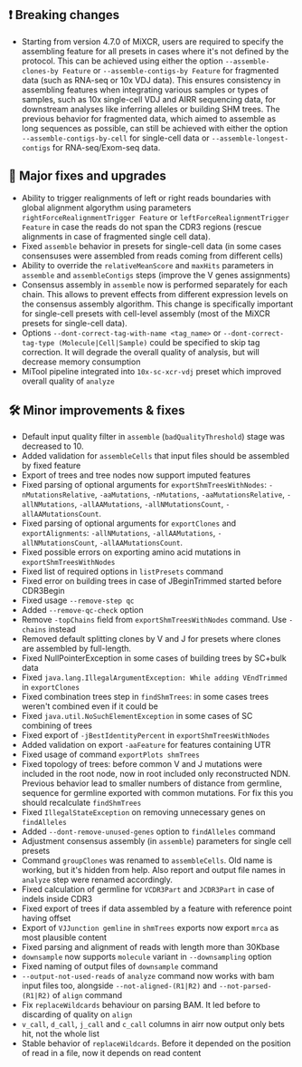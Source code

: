 ## ❗ Breaking changes

- Starting from version 4.7.0 of MiXCR, users are required to specify the assembling feature for all presets in cases
  where it's not defined by the protocol. This can be achieved using either the option `--assemble-clones-by Feature`
  or `--assemble-contigs-by Feature` for fragmented data (such as RNA-seq or 10x VDJ data). This ensures consistency in
  assembling features when integrating various samples or types of samples, such as 10x single-cell VDJ and AIRR
  sequencing data, for downstream analyses like inferring alleles or building SHM trees. The previous behavior for
  fragmented data, which aimed to assemble as long sequences as possible, can still be achieved with either the
  option `--assemble-contigs-by-cell` for single-cell data or `--assemble-longest-contigs` for RNA-seq/Exom-seq data.

## 🚀 Major fixes and upgrades

- Ability to trigger realignments of left or right reads boundaries with global alignment algorythm using
  parameters `rightForceRealignmentTrigger Feature` or `leftForceRealignmentTrigger Feature` in case the reads do
  not span the CDR3 regions (rescue alignments in case of fragmented single cell data).
- Fixed `assemble` behavior in presets for single-cell data (in some cases consensuses were assembled from reads coming
  from different cells)
- Ability to override the `relativeMeanScore` and `maxHits` parameters in `assemble` and `assembleContigs` steps
  (improve the V genes assignments)
- Consensus assembly in `assemble` now is performed separately for each chain. This allows to prevent effects from
  different expression levels on the consensus assembly algorithm. This change is specifically important for single-cell
  presets with cell-level assembly (most of the MiXCR presets for single-cell data).
- Options `--dont-correct-tag-with-name <tag_name>` or `--dont-correct-tag-type (Molecule|Cell|Sample)` could be
  specified to skip tag correction. It will degrade the overall quality of analysis, but will decrease memory
  consumption
- MiTool pipeline integrated into `10x-sc-xcr-vdj` preset which improved overall quality of `analyze`

## 🛠️ Minor improvements & fixes

- Default input quality filter in `assemble`  (`badQualityThreshold`) stage was decreased to 10.
- Added validation for `assembleCells` that input files should be assembled by fixed feature
- Export of trees and tree nodes now support imputed features
- Fixed parsing of optional arguments
  for `exportShmTreesWithNodes`: `-nMutationsRelative`, `-aaMutations`, `-nMutations`, `-aaMutationsRelative`, `-allNMutations`, `-allAAMutations`, `-allNMutationsCount`, `-allAAMutationsCount`.
- Fixed parsing of optional arguments for `exportClones`
  and `exportAlignments`: `-allNMutations`, `-allAAMutations`, `-allNMutationsCount`, `-allAAMutationsCount`.
- Fixed possible errors on exporting amino acid mutations in `exportShmTreesWithNodes`
- Fixed list of required options in `listPresets` command
- Fixed error on building trees in case of JBeginTrimmed started before CDR3Begin
- Fixed usage `--remove-step qc`
- Added `--remove-qc-check` option
- Remove `-topChains` field from `exportShmTreesWithNodes` command. Use `-chains` instead
- Removed default splitting clones by V and J for presets where clones are assembled by full-length.
- Fixed NullPointerException in some cases of building trees by SC+bulk data
- Fixed `java.lang.IllegalArgumentException: While adding VEndTrimmed` in `exportClones`
- Fixed combination trees step in `findShmTrees`: in some cases trees weren't combined even if it could be
- Fixed `java.util.NoSuchElementException` in some cases of SC combining of trees
- Fixed export of `-jBestIdentityPercent` in `exportShmTreesWithNodes`
- Added validation on export `-aaFeature` for features containing UTR
- Fixed usage of command `exportPlots shmTrees`
- Fixed topology of trees: before common V and J mutations were included in the root node, now in root included only
  reconstructed NDN. Previous behavior lead to smaller numbers of distance from germline, sequence for germline exported
  with common mutations. For fix this you should recalculate `findShmTrees`
- Fixed `IllegalStateException` on removing unnecessary genes on `findAlleles`
- Added `--dont-remove-unused-genes` option to `findAlleles` command
- Adjustment consensus assembly (in `assemble`) parameters for single cell presets
- Command `groupClones` was renamed to `assembleCells`. Old name is working, but it's hidden from help. Also report and
  output file names in `analyze` step were renamed accordingly.
- Fixed calculation of germline for `VCDR3Part` and `JCDR3Part` in case of indels inside CDR3
- Fixed export of trees if data assembled by a feature with reference point having offset
- Export of `VJJunction gemline` in `shmTrees` exports now export `mrca` as most plausible content
- Fixed parsing and alignment of reads with length more than 30Kbase
- `downsample` now supports `molecule` variant in `--downsampling` option
- Fixed naming of output files of `downsample` command
- `--output-not-used-reads` of `analyze` command now works with bam input files too, alongside `--not-aligned-(R1|R2)`
  and `--not-parsed-(R1|R2)` of `align` command
- Fix `replaceWildcards` behaviour on parsing BAM. It led before to discarding of quality on `align`
- `v_call`, `d_call`, `j_call` and `c_call` columns in airr now output only bets hit, not the whole list
- Stable behavior of `replaceWildcards`. Before it depended on the position of read in a file, now it depends on read
  content
